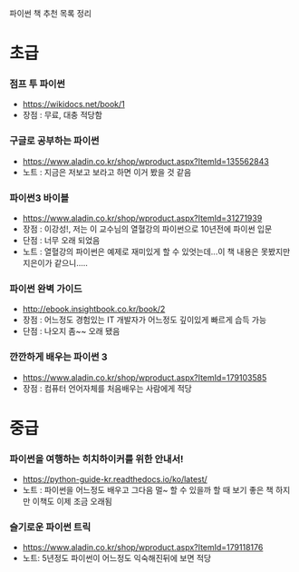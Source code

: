 파이썬 책 추천 목록 정리


초급
===========================================================

### 점프 투 파이썬
- https://wikidocs.net/book/1
- 장점 : 무료, 대충 적당함

### 구글로 공부하는 파이썬
- https://www.aladin.co.kr/shop/wproduct.aspx?ItemId=135562843
- 노트 : 지금은 저보고 보라고 하면 이거 봤을 것 같음

### 파이썬3 바이블
- https://www.aladin.co.kr/shop/wproduct.aspx?ItemId=31271939
- 장점 : 이강성!, 저는 이 교수님의 열혈강의 파이썬으로 10년전에 파이썬 입문
- 단점 : 너무 오래 되었음
- 노트 : 열혈강의 파이썬은 예제로 재미있게 할 수 있엇는데...이 책 내용은 못봤지만 지은이가 같으니.....

### 파이썬 완벽 가이드
- http://ebook.insightbook.co.kr/book/2
- 장점 : 어느정도 경험있는 IT 개발자가 어느정도 깊이있게 빠르게 습득 가능
- 단점 : 나오지 좀~~ 오래 됐음

### 깐깐하게 배우는 파이썬 3
- https://www.aladin.co.kr/shop/wproduct.aspx?ItemId=179103585
- 장점 : 컴퓨터 언어자체를 처음배우는 사람에게 적당


중급
===========================================================

### 파이썬을 여행하는 히치하이커를 위한 안내서!
- https://python-guide-kr.readthedocs.io/ko/latest/
- 노트 : 파이썬을 어느정도 배우고 그다음 멀~ 할 수 있을까 할 때 보기 좋은 책
하지만 이책도 이제 조금 오래됨

### 슬기로운 파이썬 트릭
- https://www.aladin.co.kr/shop/wproduct.aspx?ItemId=179118176
- 노트: 5년정도 파이썬이 어느정도 익숙해진뒤에 보면 적당